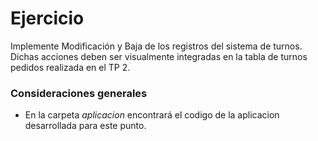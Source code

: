 # Ejercicio

Implemente Modificación y Baja de los registros del sistema de turnos. Dichas acciones deben ser visualmente integradas en la tabla de turnos pedidos realizada en el TP 2.

### Consideraciones generales
* En la carpeta *aplicacion* encontrará el codigo de la aplicacion desarrollada para este punto.